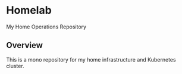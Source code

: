 # Homelab

My Home Operations Repository

## Overview

This is a mono repository for my home infrastructure and Kubernetes cluster.
